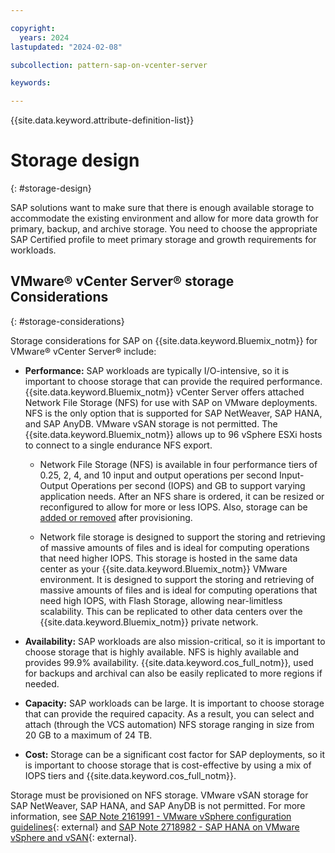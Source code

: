 ```yaml
---

copyright:
  years: 2024
lastupdated: "2024-02-08"

subcollection: pattern-sap-on-vcenter-server

keywords:

---
```


{{site.data.keyword.attribute-definition-list}}

# Storage design
{: #storage-design}

SAP solutions want to make sure that there is enough available storage to accommodate the existing environment and allow for more data growth for primary, backup, and archive storage. You need to choose the appropriate SAP Certified profile to meet primary storage and growth requirements for workloads.

## VMware® vCenter Server® storage Considerations
{: #storage-considerations}

Storage considerations for SAP on {{site.data.keyword.Bluemix_notm}} for VMware® vCenter Server® include:

-   **Performance:** SAP workloads are typically I/O-intensive, so it is important to choose storage that can provide the required performance. {{site.data.keyword.Bluemix_notm}} vCenter Server offers attached Network File Storage (NFS) for use with SAP on VMware deployments. NFS is the only option that is supported for SAP NetWeaver, SAP HANA, and SAP AnyDB. VMware vSAN storage is not permitted. The {{site.data.keyword.Bluemix_notm}} allows up to 96 vSphere ESXi hosts to connect to a single endurance NFS export.

    - Network File Storage (NFS) is available in four performance tiers of 0.25, 2, 4, and 10 input and output operations per second Input-Output Operations per second (IOPS) and GB to support varying application needs. After an NFS share is ordered, it can be resized or reconfigured to allow for more or less IOPS. Also, storage can be [added or removed](/docs/sap?topic=sap-vmware-sddc-set-up-infrastructure#vmware-sddc-adding-network-storage) after provisioning.

    - Network file storage is designed to support the storing and retrieving of massive amounts of files and is ideal for computing operations that need higher IOPS. This storage is hosted in the same data center as your {{site.data.keyword.Bluemix_notm}} VMware environment. It is designed to support the storing and retrieving of massive amounts of files and is ideal for computing operations that need high IOPS, with Flash Storage, allowing near-limitless scalability. This can be replicated to other data centers over the {{site.data.keyword.Bluemix_notm}} private network.

-   **Availability:** SAP workloads are also mission-critical, so it is important to choose storage that is highly available. NFS is highly available and provides 99.9% availability. {{site.data.keyword.cos_full_notm}}, used for backups and archival can also be easily replicated to more regions if needed.
-   **Capacity:** SAP workloads can be large. It is important to choose storage that can provide the required capacity. As a result, you can select and attach (through the VCS automation) NFS storage ranging in size from 20 GB to a maximum of 24 TB.
-   **Cost:** Storage can be a significant cost factor for SAP deployments, so it is important to choose storage that is cost-effective by using a mix of IOPS tiers and {{site.data.keyword.cos_full_notm}}.

Storage must be provisioned on NFS storage. VMware vSAN storage for SAP NetWeaver, SAP HANA, and SAP AnyDB is not permitted. For more information, see [SAP Note 2161991 - VMware vSphere configuration guidelines](https://launchpad.support.sap.com/#/notes/2161991){: external} and [SAP Note 2718982 - SAP HANA on VMware vSphere and vSAN](https://launchpad.support.sap.com/#/notes/2718982){: external}.
